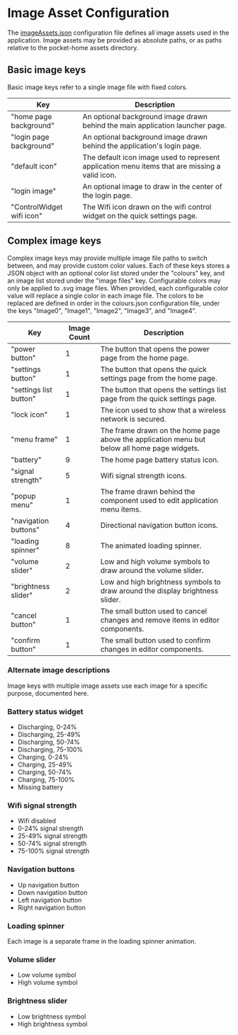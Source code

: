 # Image Asset Configuration
The [imageAssets.json](../../assets/configuration/imageAssets.json) configuration file defines all image assets used in the application. Image assets may be provided as absolute paths, or as paths relative to the pocket-home assets directory.

## Basic image keys
Basic image keys refer to a single image file with fixed colors.

Key                       | Description
------------------------- | ---
"home page background"    | An optional background image drawn behind the main application launcher page.
"login page background"   | An optional background image drawn behind the application's login page.
"default icon"            | The default icon image used to represent application menu items that are missing a valid icon.
"login image"             | An optional image to draw in the center of the login page.
"ControlWidget wifi icon" | The Wifi icon drawn on the wifi control widget on the quick settings page.

## Complex image keys
Complex image keys may provide multiple image file paths to switch between, and may provide custom color values. Each of these keys stores a JSON object with an optional color list stored under the "colours" key, and an image list stored under the "image files" key. Configurable colors may only be applied to .svg image files. When provided, each configurable color value will replace a single color in each image file. The colors to be replaced are defined in order in the colours.json configuration file, under the keys "Image0", "Image1", "Image2", "Image3", and "Image4".

Key                    | Image Count | Description
---------------------- | ----------- | ---
"power button"         | 1           | The button that opens the power page from the home page.
"settings button"      | 1           | The button that opens the quick settings page from the home page.
"settings list button" | 1           | The button that opens the settings list page from the quick settings page.
"lock icon"            | 1           | The icon used to show that a wireless network is secured.
"menu frame"           | 1           | The frame drawn on the home page above the application menu but below all home page widgets.
"battery"              | 9           | The home page battery status icon.
"signal strength"      | 5           | Wifi signal strength icons.
"popup menu"           | 1           | The frame drawn behind the component used to edit application menu items.
"navigation buttons"   | 4           | Directional navigation button icons.
"loading spinner"      | 8           | The animated loading spinner.
"volume slider"        | 2           | Low and high volume symbols to draw around the volume slider.
"brightness slider"    | 2           | Low and high brightness symbols to draw around the display brightness slider.
"cancel button"        | 1           | The small button used to cancel changes and remove items in editor components.
"confirm button"       | 1           | The small button used to confirm changes in editor components.

### Alternate image descriptions
Image keys with multiple image assets use each image for a specific purpose, documented here.

### Battery status widget

- Discharging, 0-24%
- Discharging, 25-49%
- Discharging, 50-74%
- Discharging, 75-100%
- Charging, 0-24%
- Charging, 25-49%
- Charging, 50-74%
- Charging, 75-100%
- Missing battery

### Wifi signal strength

- Wifi disabled
- 0-24% signal strength
- 25-49% signal strength
- 50-74% signal strength
- 75-100% signal strength

### Navigation buttons

- Up navigation button
- Down navigation button
- Left navigation button
- Right navigation button

### Loading spinner
Each image is a separate frame in the loading spinner animation.

### Volume slider

- Low volume symbol
- High volume symbol

### Brightness slider

- Low brightness symbol
- High brightness symbol
